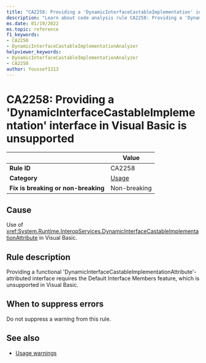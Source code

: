 ```yaml
---
title: "CA2258: Providing a 'DynamicInterfaceCastableImplementation' interface in Visual Basic is unsupported"
description: "Learn about code analysis rule CA2258: Providing a 'DynamicInterfaceCastableImplementation' interface in Visual Basic is unsupported"
ms.date: 01/19/2022
ms.topic: reference
f1_keywords:
- CA2258
- DynamicInterfaceCastableImplementationAnalyzer
helpviewer_keywords:
- DynamicInterfaceCastableImplementationAnalyzer
- CA2258
author: Youssef1313
---
```

# CA2258: Providing a 'DynamicInterfaceCastableImplementation' interface in Visual Basic is unsupported

|                                     | Value                                |
| ----------------------------------- | ------------------------------------ |
| **Rule ID**                         | CA2258                               |
| **Category**                        | [Usage](usage-warnings.md)           |
| **Fix is breaking or non-breaking** | Non-breaking                         |

## Cause

Use of <xref:System.Runtime.InteropServices.DynamicInterfaceCastableImplementationAttribute> in Visual Basic.

## Rule description

Providing a functional 'DynamicInterfaceCastableImplementationAttribute'-attributed interface requires the Default Interface Members feature, which is unsupported in Visual Basic.

## When to suppress errors

Do not suppress a warning from this rule.

## See also

- [Usage warnings](usage-warnings.md)
